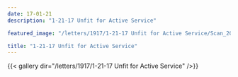 ```yaml
---
date: 17-01-21
description: "1-21-17 Unfit for Active Service"

featured_image: "/letters/1917/1-21-17 Unfit for Active Service/Scan_20170418(0).jpg"

title: "1-21-17 Unfit for Active Service"
---
```


{{< gallery dir="/letters/1917/1-21-17 Unfit for Active Service" />}}
